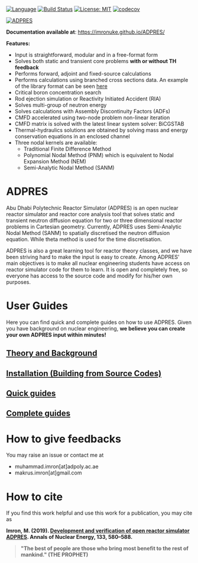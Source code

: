 [![Language](https://img.shields.io/badge/made%20with-fortran-blueviolet)](https://gcc.gnu.org/wiki/GFortran) [![Build Status](https://travis-ci.com/imronuke/ADPRES.svg?branch=master)](https://travis-ci.com/imronuke/ADPRES) [![License: MIT](https://img.shields.io/badge/License-MIT-yellow.svg)](https://github.com/imronuke/ADPRES/blob/master/LICENSE)  [![codecov](https://codecov.io/gh/imronuke/ADPRES/branch/master/graph/badge.svg)](https://codecov.io/gh/imronuke/ADPRES)





[![ADPRES](https://raw.githubusercontent.com/imronuke/ADPRES/master/docs/images/adpres1.png)](https://github.com/imronuke/ADPRES)

**Documentation available at**: https://imronuke.github.io/ADPRES/

**Features:**
* Input is straightforward, modular and in a free-format form
* Solves both static and transient core problems **with or without TH feedback**
* Performs forward, adjoint and fixed-source calculations
* Performs calculations using branched cross sections data. An example of the library format can be seen [here](https://github.com/imronuke/ADPRES/blob/master/smpl/xsec/SERPENT_CMM/m40.tab)
* Critical boron concentration search
* Rod ejection simulation or Reactivity Initiated Accident (RIA)
* Solves multi-group of neutron energy
* Solves calculations with Assembly Discontinuity Factors (ADFs)
* CMFD accelerated using two-node problem non-linear iteration
* CMFD matrix is solved with the latest linear system solver: BiCGSTAB
* Thermal-hydraulics solutions are obtained by solving mass and energy conservation equations in an enclosed channel
* Three nodal kernels are available:
  * Traditional Finite Difference Method
  * Polynomial Nodal Method (PNM) which is equivalent to Nodal Expansion Method (NEM)
  * Semi-Analytic Nodal Method (SANM)

# ADPRES

Abu Dhabi Polytechnic Reactor Simulator (ADPRES) is an open nuclear reactor simulator and reactor core analysis tool that solves static and transient neutron diffusion equation for two or three dimensional reactor problems in Cartesian geometry. Currently, ADPRES uses Semi-Analytic Nodal Method (SANM) to spatially discretised the neutron diffusion equation. While theta method is used for the time discretisation.

ADPRES is also a great learning tool for reactor theory classes, and we have been striving hard to make the input is easy to create. Among ADPRES' main objectives is to make all nuclear engineering students have access on reactor simulator code for them to learn. It is open and completely free, so everyone has access to the source code and modify for his/her own purposes.

# User Guides

Here you can find quick and complete guides on how to use ADPRES. Given you have background on nuclear engineering, **we believe you can create your own ADPRES input within minutes!**
## [Theory and Background](https://imronuke.github.io/ADPRES/method)
## [Installation (Building from Source Codes)](https://imronuke.github.io/ADPRES/install)
## [Quick guides](https://imronuke.github.io/ADPRES/quick-guides)
## [Complete guides](https://imronuke.github.io/ADPRES/card-desc)


# How to give feedbacks
You may raise an issue or contact me at
* muhammad.imron[at]adpoly.ac.ae
* makrus.imron[at]gmail.com

# How to cite
If you find this work helpful and use this work for a publication, you may cite as

**Imron, M. (2019). [Development and verification of open reactor simulator ADPRES](https://doi.org/10.1016/j.anucene.2019.06.049). Annals of Nuclear Energy, 133, 580–588.**


> **"The best of people are those who bring most benefit to the rest of mankind." (THE PROPHET)**
